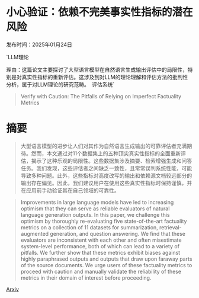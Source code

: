 # 小心验证：依赖不完美事实性指标的潜在风险

发布时间：2025年01月24日

`LLM理论

理由：这篇论文主要探讨了大型语言模型在自然语言生成输出评估中的局限性，特别是对真实性指标的重新评估。这涉及到对LLM的理论理解和评估方法的批判性分析，属于对LLM理论的研究范畴。` `评估系统`

> Verify with Caution: The Pitfalls of Relying on Imperfect Factuality Metrics

# 摘要

> 大型语言模型的进步让人们对其作为自然语言生成输出的可靠评估者充满期待。然而，本文通过对11个数据集上的五种顶尖真实性指标的全面重新评估，揭示了这种乐观的局限性。这些数据集涉及摘要、检索增强生成和问答任务。我们发现，这些评估者之间缺乏一致性，且常常误判系统性能，可能导致多种问题。此外，这些指标对高度改写的输出和依赖源文档较远部分的输出存在偏见。因此，我们建议用户在使用这些真实性指标时保持谨慎，并在应用前手动验证其在自己领域的可靠性。

> Improvements in large language models have led to increasing optimism that they can serve as reliable evaluators of natural language generation outputs. In this paper, we challenge this optimism by thoroughly re-evaluating five state-of-the-art factuality metrics on a collection of 11 datasets for summarization, retrieval-augmented generation, and question answering. We find that these evaluators are inconsistent with each other and often misestimate system-level performance, both of which can lead to a variety of pitfalls. We further show that these metrics exhibit biases against highly paraphrased outputs and outputs that draw upon faraway parts of the source documents. We urge users of these factuality metrics to proceed with caution and manually validate the reliability of these metrics in their domain of interest before proceeding.

[Arxiv](https://arxiv.org/abs/2501.14883)